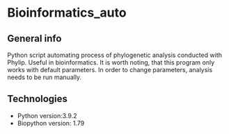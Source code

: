 # Bioinformatics_auto

## General info

Python script automating process of phylogenetic analysis conducted with Phylip. Useful in bioinformatics. It is worth noting, that this program only works with default parameters. In order to change parameters, analysis needs to be run manually.

## Technologies

* Python version:3.9.2
* Biopython version: 1.79
